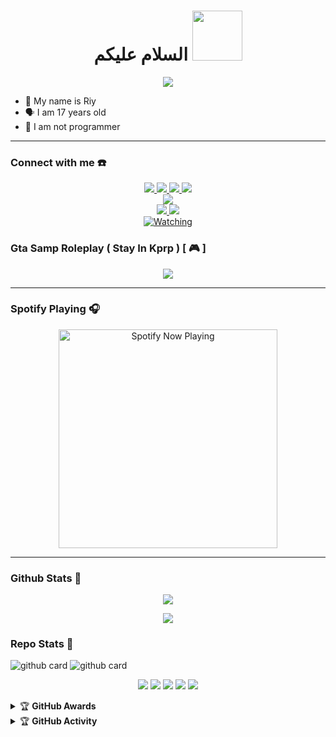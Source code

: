 


<h1 align="center">السلام عليكم <img src="https://user-images.githubusercontent.com/1303154/88677602-1635ba80-d120-11ea-84d8-d263ba5fc3c0.gif" width="80px" alt=""><br></h1>
<p align="center">
  <img src="https://telegra.ph/file/294c67436adc5388d51b3.mp4" />
</p>

<p align="center">

- 👼 My name is Riy
- 🗣️ I am 17 years old 
- 🔭 I am not programmer

</p>

------
### Connect with me ☎️
<p align="center">
  <a href="https://instagram.com/riyperr"><img src="https://img.shields.io/badge/Instagram-E4405F?style=for-the-badge&logo=instagram&logoColor=white"/> 
  <a href="https://wa.me/message/PSH6TVWFFBQFL1"><img src="https://img.shields.io/badge/WhatsApp-25D366?style=for-the-badge&logo=whatsapp&logoColor=white" />
  <a href="https://www.facebook.com/Riy"><img src="https://img.shields.io/badge/Facebook-%234267B2.svg?&style=for-the-badge&logo=facebook&logoColor=white" />
  <a href="https://t.me/Riy"><img src="https://img.shields.io/badge/Telegram-%230088cc.svg?&style=for-the-badge&logo=telegram&logoColor=white" /> <br>
  <a href="https://youtube.com/channel/UCtM-pDaaGVRe4BJ7w4qE4Bw"><img src="https://img.shields.io/badge/YouTube-fatih id-ff0000?style=for-the-badge&logo=youtube&logoColor=ff0000&link=https://youtube.com/channel/UCtM-pDaaGVRe4BJ7w4qE4Bw" /><br>
  <a name=zeeoneofc&label=VIEWS&style=flat-square&color=orange" />
  <a href="https://github.com/riychuhuy"><img src="https://img.shields.io/badge/-GitHub-black?style=flat-square&logo=github" /> 
  <a href="https://youtube.com/channel/UCtM-pDaaGVRe4BJ7w4qE4Bw"><img src="https://img.shields.io/youtube/channel/subscribers/UCD_w05gKF5F_5BNPABShNyQ?style=social" /> <br>
  <a href="https://komarev.com/ghpvc/?username=fatiharridho&color=blue&style=flat-square&label=Profile+Views"><img title="Watching" src="https://komarev.com/ghpvc/?username=fatiharridho&color=blue&style=flat-square&label=Profile+View"></a>
</p>

### Gta Samp Roleplay ( Stay In Kprp ) [ 🎮 ]
<p align="center">
  <img src="https://telegra.ph/file/6f43db7cb950fdfd3861d.jpg" />
</p>

------

### Spotify Playing 🎧

<p align="center">
  <a href="https://open.spotify.com/user/hbv7yzic965h9y82w194av0cz" target="_blank"><img src="https://now-playing-on-spotify.vercel.app/api/spotify" alt="Spotify Now Playing" width="350"/></a>
</p>

------

### Github Stats 🚀

<p align="center"><a href="https://github.com/riychuhuy"><img src="https://github-readme-stats.vercel.app/api?username=fatiharridho&show_icons=true&theme=radical"></a></p>
<p align="center"><a href="https://github.com/riychuhuy"><img src="https://github-readme-stats.vercel.app/api/top-langs/?username=fatiharridho&theme=radical&layout=compact"></a></p> 

### Repo Stats 🔭
![github card](https://github-readme-stats.vercel.app/api/pin/?username=riychuhuy&repo=fatiharridho.github.io&theme=dark)
![github card](https://github-readme-stats.vercel.app/api/pin/?username=riychuhuy&repo=defacer.id&theme=nightowl)


<p align="center">
    <img src="https://img.shields.io/badge/OS-Linux-blue?&logo=Linux" />
    <img src="https://img.shields.io/badge/OS-Windows-blue?&logo=Windows" />
    <img src="https://img.shields.io/badge/IDE-Xcode-blue?&logo=xcode" />
    <img src="https://img.shields.io/badge/Text%20Editor-Visual%20Studio%20Code-blue?&logo=visual%20studio%20code&logoColor=blue" />
    <img src="https://img.shields.io/badge/Sublime%20Text-gray?&logo=Sublime-Text" />
</p>
<details>
    <summary>&#127942 <b>GitHub Awards</b></summary><br/>

![Github Trophy](https://github-profile-trophy.vercel.app/?username=riychuhuy)

</details>

<details>
    <summary>&#127942 <b>GitHub Activity</b></summary><br/>

![Metrics](https://metrics.lecoq.io/fatiharridho?template=classic&repositories.forks=true&languages=1&languages.colors=github&languages.threshold=0%25&config.timezone=Asia%2FMakassar)

</details> 
